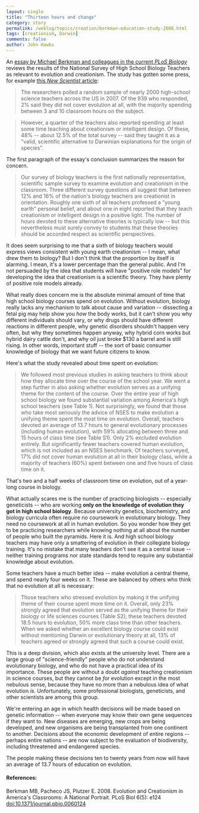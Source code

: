 ```yaml
---
layout: single 
title: "Thirteen hours and change" 
category: story
permalink: /weblog/topics/creation/berkman-education-study-2008.html
tags: [creationism, Darwin] 
comments: false 
author: John Hawks 
---
```



<p>
An <a href="http://dx.doi.org/10.1371/journal.pbio.0060124">essay by Michael Berkman and colleagues in the current <i>PLoS Biology</i></a> reviews the results of the National Survey of High School Biology Teachers as relevant to evolution and creationism. The study has gotten some press, for example <a href="http://www.newscientist.com/article/dn13930-16-of-us-science-teachers-are-creationists.html">this <i>New Scientist</i> article</a>: 
</p>

<blockquote>The researchers polled a random sample of nearly 2000 high-school science teachers across the US in 2007. Of the 939 who responded, 2% said they did not cover evolution at all, with the majority spending between 3 and 10 classroom hours on the subject.</blockquote>

<blockquote>However, a quarter of the teachers also reported spending at least some time teaching about creationism or intelligent design. Of these, 48% -- about 12.5% of the total survey -- said they taught it as a "valid, scientific alternative to Darwinian explanations for the origin of species".</blockquote>

<p>
The first paragraph of the essay's conclusion summarizes the reason for concern. 
</p>

<blockquote>Our survey of biology teachers is the first nationally representative, scientific sample survey to examine evolution and creationism in the classroom. Three different survey questions all suggest that between 12% and 16% of the nation's biology teachers are creationist in orientation. Roughly one sixth of all teachers professed a "young earth" personal belief, and about one in eight reported that they teach creationism or intelligent design in a positive light. The number of hours devoted to these alternative theories is typically low -- but this nevertheless must surely convey to students that these theories should be accorded respect as scientific perspectives.</blockquote>

<p>
It does seem surprising to me that a sixth of biology teachers would express views consistent with young earth creationism -- I mean, what drew them to biology? But I don't think that the proportion by itself is alarming. I mean, it's a lower percentage than the general public. And I'm not persuaded by the idea that students will have "positive role models" for developing the idea that creationism is a scientific theory. They have plenty of positive role models already. 
</p>

<p>
What really does concern me is the absolute minimal amount of time that high school biology courses spend on evolution. Without evolution, biology really lacks any mechanism to talk about cause and variation -- dissecting a fetal pig may help show you <i>how</i> the body works, but it can't show you why different individuals should vary, or why drugs should have different reactions in different people, why genetic disorders shouldn't happen very often, but why they sometimes happen anyway, why hybrid corn works but hybrid dairy cattle don't, and why oil just broke $130 a barrel and is still rising. In other words, important stuff -- the sort of basic consumer knowledge of biology that we want future citizens to know. 
</p>

<p>
Here's what the study revealed about time spent on evolution:
</p>

<blockquote>We followed most previous studies in asking teachers to think about how they allocate time over the course of the school year. We went a step further in also asking whether evolution serves as a unifying theme for the content of the course. Over the entire year of high school biology we found substantial variation among America's high school teachers (see Table 1). Not surprisingly, we found that those who take most seriously the advice of NSES to make evolution a unifying theme spent the most time on evolution. Overall, teachers devoted an average of 13.7 hours to general evolutionary processes (including human evolution), with 59% allocating between three and 15 hours of class time (see Table S1). Only 2% excluded evolution entirely. But significantly fewer teachers covered human evolution, which is not included as an NSES benchmark. Of teachers surveyed, 17% did not cover human evolution at all in their biology class, while a majority of teachers (60%) spent between one and five hours of class time on it.</blockquote>

<p>
That's two and a half weeks of classroom time on evolution, out of a year-long course in biology. 
</p>

<p>
What actually scares me is the number of practicing biologists -- especially geneticists -- who are working <b>only on the knowledge of evolution they got in high school biology</b>. Because university genetics, biochemistry, and biology curricula often require no coursework in evolutionary biology. They need no coursework at all in human evolution. So you wonder how they get to be practicing researchers while knowing nothing at all about the number of people who built the pyramids. Here it is. And high school biology teachers may have only a smattering of evolution in their collegiate biology training. It's no mistake that many teachers don't see it as a central issue -- neither training programs nor state standards tend to require any substantial knowledge about evolution. 
</p>

<p>
Some teachers have a much better idea -- make evolution a central theme, and spend nearly four weeks on it. These are balanced by others who think that no evolution at all is necessary:
</p>

<blockquote>Those teachers who stressed evolution by making it the unifying theme of their course spent more time on it. Overall, only 23% strongly agreed that evolution served as the unifying theme for their biology or life sciences courses (Table S2); these teachers devoted 18.5 hours to evolution, 50% more class time than other teachers. When we asked whether an excellent biology course could exist without mentioning Darwin or evolutionary theory at all, 13% of teachers agreed or strongly agreed that such a course could exist.</blockquote>

<p>
This is a deep division, which also exists at the university level. There are a large group of "science-friendly" people who do not understand evolutionary biology, and who do not have a practical idea of its importance. These people are without a doubt <i>against</i> teaching creationism in science courses, but they cannot be <i>for</i> evolution except in the most nebulous sense, because they have no more than a nebulous idea of what evolution <i>is</i>. Unfortunately, some professional biologists, geneticists, and other scientists are among this group. 
</p>

<p>
We're entering an age in which health decisions will be made based on genetic information -- when everyone may know their own gene sequences if they want to. New diseases are emerging, new crops are being developed, and new organisms are being transplanted from one continent to another. Decisions about the economic development of entire regions -- perhaps entire nations -- are now subject to the evaluation of biodiversity, including threatened and endangered species. 
</p>

<p>
The people making these decisions ten to twenty years from now will have an average of 13.7 hours of education on evolution. 
</p>

<h4>References:</h4>

<p class="cite">Berkman MB, Pacheco JS, Plutzer E. 2008. Evolution and Creationism in America's Classrooms: A National Portrait. PLoS Biol 6(5): e124 <a href="http://dx.doi.org/10.1371/journal.pbio.0060124">doi:10.1371/journal.pbio.0060124</a></p>

